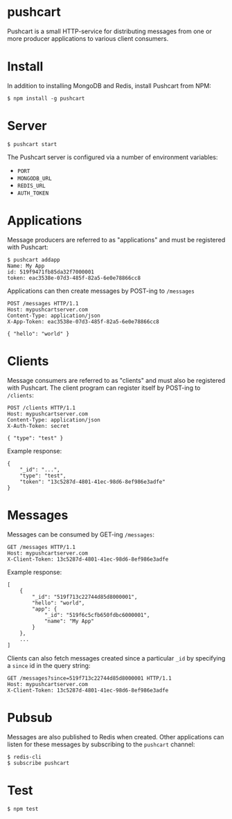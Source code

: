pushcart
========

Pushcart is a small HTTP-service for distributing messages from one or more producer applications to various client consumers.

# Install

In addition to installing MongoDB and Redis, install Pushcart from NPM:

    $ npm install -g pushcart

# Server

    $ pushcart start

The Pushcart server is configured via a number of environment variables:

* `PORT`
* `MONGODB_URL`
* `REDIS_URL`
* `AUTH_TOKEN`

# Applications

Message producers are referred to as "applications" and must be registered with Pushcart:

    $ pushcart addapp
    Name: My App
    id: 519f9471fb85da32f7000001
    token: eac3538e-07d3-485f-82a5-6e0e78866cc8

Applications can then create messages by POST-ing to `/messages`

    POST /messages HTTP/1.1
    Host: mypushcartserver.com
    Content-Type: application/json
    X-App-Token: eac3538e-07d3-485f-82a5-6e0e78866cc8

    { "hello": "world" }

# Clients

Message consumers are referred to as "clients" and must also be registered with Pushcart.  The client program can register itself by POST-ing to `/clients`:

    POST /clients HTTP/1.1
    Host: mypushcartserver.com
    Content-Type: application/json
    X-Auth-Token: secret

    { "type": "test" }

Example response:

    {
        "_id": "...",
        "type": "test",
        "token": "13c5287d-4801-41ec-98d6-8ef986e3adfe"
    }

# Messages

Messages can be consumed by GET-ing `/messages`:

    GET /messages HTTP/1.1
    Host: mypushcartserver.com
    X-Client-Token: 13c5287d-4801-41ec-98d6-8ef986e3adfe

Example response:

    [
        {
            "_id": "519f713c22744d85d8000001",
            "hello": "world",
            "app": {
                "_id": "519f6c5cfb650fdbc6000001",
                "name": "My App"
            }
        },
        ...
    ]

Clients can also fetch messages created since a particular `_id` by specifying a `since` id in the query string:

    GET /messages?since=519f713c22744d85d8000001 HTTP/1.1
    Host: mypushcartserver.com
    X-Client-Token: 13c5287d-4801-41ec-98d6-8ef986e3adfe

# Pubsub

Messages are also published to Redis when created.  Other applications can listen for these messages by subscribing to the `pushcart` channel:

    $ redis-cli
    $ subscribe pushcart

# Test

    $ npm test